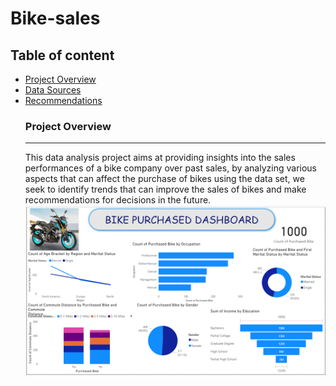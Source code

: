 # Bike-sales

## Table of content

- [Project Overview](#project-overview)
- [Data Sources](#data-sources)
- [Recommendations](#recommendations)
  ### Project Overview
  ---
  This data analysis project aims at providing insights into the sales performances of a bike company over past sales, by analyzing various aspects that can affect the purchase of bikes using the data set, we seek to identify trends that can improve the sales of bikes and make recommendations for decisions in the future.
![Bike-Purchased-Sales-Dashboard](https://github.com/Pioneer-007/Bike-sales/blob/fbec686210b12d8307553ca389f362e4fcbaecc2/BIKE%20PURCHASED.png)
